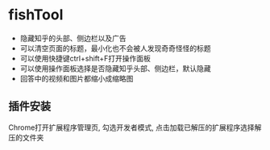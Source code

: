 # fishTool

- 隐藏知乎的头部、侧边栏以及广告
- 可以清空页面的标题，最小化也不会被人发现奇奇怪怪的标题
- 可以使用快捷键ctrl+shift+F打开操作面板
- 可以使用操作面板选择是否隐藏知乎头部、侧边栏，默认隐藏
- 回答中的视频和图片都缩小成缩略图

## 插件安装

Chrome打开扩展程序管理页, 勾选开发者模式, 点击加载已解压的扩展程序选择解压的文件夹
